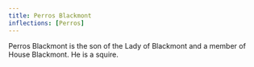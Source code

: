 ```yaml
---
title: Perros Blackmont
inflections: [Perros]
---
```


Perros Blackmont is the son of the Lady of Blackmont and a member of House Blackmont. He is a squire.


